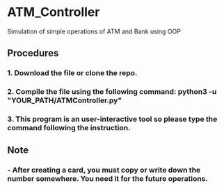 # ATM_Controller
Simulation of simple operations of ATM and Bank using OOP
## Procedures
### 1. Download the file or clone the repo.
### 2. Compile the file using the following command: python3 -u "YOUR_PATH/ATMController.py"
### 3. This program is an user-interactive tool so please type the command following the instruction.

## Note
### - After creating a card, you must copy or write down the number somewhere. You need it for the future operations.

